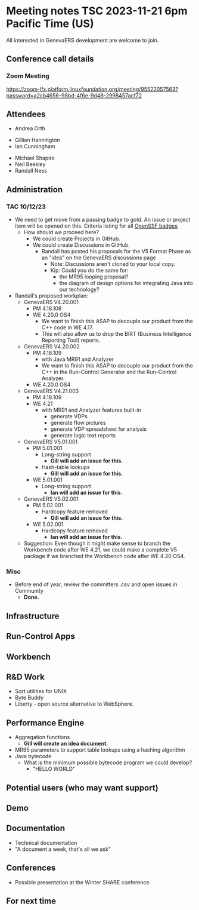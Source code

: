 # Meeting notes TSC 2023-11-21 6pm Pacific Time (US)
All interested in GenevaERS development are welcome to join.
## Conference call details
### Zoom Meeting
https://zoom-lfx.platform.linuxfoundation.org/meeting/95522057563?password=a2cb4656-98bd-4f6e-9d48-2998457acf72
## Attendees 
- Andrea Orth
<!-- - Bob McCormack -->   
<!-- - Eugene Morrow -->
- Gillian Hannington
- Ian Cunningham
<!-- - Jeff Horner --> 
<!-- - Kip Twitchell -->
- Michael Shapiro
- Neil Beesley 
- Randall Ness
## Administration
### TAC 10/12/23
- We need to get move from a passing badge to gold. An issue or project item will be opened on this. Criteria listing for all [OpenSSF badges](https://www.bestpractices.dev/en/criteria)
  - How should we proceed here?   
    - We could create Projects in GitHub.
    - We could create Discussions in GitHub.
      - Randall has posted his proposals for the V5 Format Phase as an "idea" on the GenevaERS discussions page
        - Note: Discussions aren't cloned to your local copy.    
        - Kip: Could you do the same for:
          - the MR95 looping proposal?  
          - the diagram of design options for integrating Java into our technology? 
- Randall's proposed workplan: 
  - GenevaERS V4.20.001
    - PM 4.18.108
    - WE 4.20.0 OS4
      - We want to finish this ASAP to decouple our product from the C++ code in WE 4.17.  
      - This will also allow us to drop the BIRT (Business Intelligence Reporting Tool) reports.  
  - GenevaERS V4.20.002
    - PM 4.18.109
      - with Java MR91 and Analyzer 
      - We want to finish this ASAP to decouple our product from the C++ in the Run-Control Generator and the Run-Control Analyzer.  
    - WE 4.20.0 OS4
  - GenevaERS V4.21.003
    - PM 4.18.109
    - WE 4.21
      - with MR91 and Analyzer features built-in
        - generate VDPs
        - generate flow pictures 
        - generate VDP spreadsheet for analysis
        - generate logic text reports 
  - GenevaERS V5.01.001
    - PM 5.01.001
      - Long-string support 
        - **Gill will add an issue for this.**
      - Hash-table lookups 
        - **Gill will add an issue for this.**
    - WE 5.01.001
      - Long-string support 
        - **Ian will add an issue for this.**
  - GenevaERS V5.02.001
    - PM 5.02.001
      - Hardcopy feature removed
        - **Gill will add an issue for this.**
    - WE 5.02.001
      - Hardcopy feature removed
        - **Ian will add an issue for this.**
  - Suggestion: Even though it might make sense to branch the Workbench code after WE 4.21, we could make a complete V5 package if we branched the Workbench code after WE 4.20 OS4.  
### Misc
- Before end of year, review the committers .csv and open issues in Community
  - **Done.**
## Infrastructure
## Run-Control Apps
## Workbench
## R&D Work
- Sort utilities for UNIX 
- Byte Buddy 
- Liberty - open source alternative to WebSphere.
## Performance Engine
- Aggregation functions
  - **Gill will create an idea document.**
- MR95 parameters to support table lookups using a hashing algorithm  
- Java bytecode 
  - What is the minimum possible bytecode program we could develop?
    - "HELLO WORLD"
## Potential users (who may want support)
## Demo
## Documentation
- Technical documentation 
- "A document a week, that's all we ask" 
## Conferences 
- Possible presentation at the Winter SHARE conference 
## For next time 

